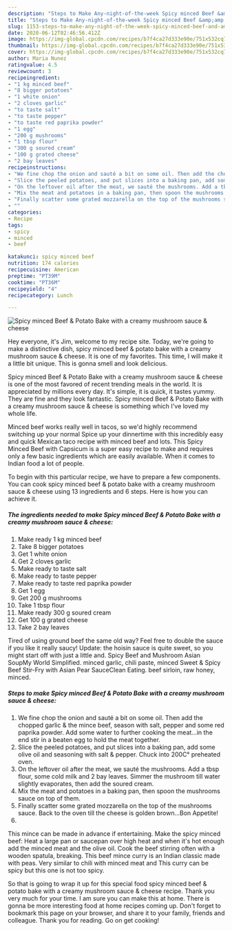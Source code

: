 ```yaml
---
description: "Steps to Make Any-night-of-the-week Spicy minced Beef &amp;amp; Potato Bake with a creamy mushroom sauce &amp;amp; cheese"
title: "Steps to Make Any-night-of-the-week Spicy minced Beef &amp;amp; Potato Bake with a creamy mushroom sauce &amp;amp; cheese"
slug: 1153-steps-to-make-any-night-of-the-week-spicy-minced-beef-and-amp-potato-bake-with-a-creamy-mushroom-sauce-and-amp-cheese
date: 2020-06-12T02:46:56.412Z
image: https://img-global.cpcdn.com/recipes/b7f4ca27d333e90e/751x532cq70/spicy-minced-beef-potato-bake-with-a-creamy-mushroom-sauce-cheese-recipe-main-photo.jpg
thumbnail: https://img-global.cpcdn.com/recipes/b7f4ca27d333e90e/751x532cq70/spicy-minced-beef-potato-bake-with-a-creamy-mushroom-sauce-cheese-recipe-main-photo.jpg
cover: https://img-global.cpcdn.com/recipes/b7f4ca27d333e90e/751x532cq70/spicy-minced-beef-potato-bake-with-a-creamy-mushroom-sauce-cheese-recipe-main-photo.jpg
author: Maria Nunez
ratingvalue: 4.5
reviewcount: 3
recipeingredient:
- "1 kg minced beef"
- "8 bigger potatoes"
- "1 white onion"
- "2 cloves garlic"
- "to taste salt"
- "to taste pepper"
- "to taste red paprika powder"
- "1 egg"
- "200 g mushrooms"
- "1 tbsp flour"
- "300 g soured cream"
- "100 g grated cheese"
- "2 bay leaves"
recipeinstructions:
- "We fine chop the onion and sauté a bit on some oil. Then add the chopped garlic &amp; the mince beef, season with salt, pepper and some red paprika powder. Add some water to further cooking the meat...in the end stir in a beaten egg to hold the meat together."
- "Slice the peeled potatoes, and put slices into a baking pan, add some olive oil and seasoning with salt &amp; pepper. Chuck into 200C° preheated oven."
- "On the leftover oil after the meat, we sauté the mushrooms. Add a tbsp flour, some cold milk and 2 bay leaves. Simmer the mushroom till water slightly evaporates, then add the soured cream."
- "Mix the meat and potatoes in a baking pan, then spoon the mushrooms sauce on top of them."
- "Finally scatter some grated mozzarella on the top of the mushrooms sauce. Back to the oven till the cheese is golden brown...Bon Appetite!"
- ""
categories:
- Recipe
tags:
- spicy
- minced
- beef

katakunci: spicy minced beef 
nutrition: 174 calories
recipecuisine: American
preptime: "PT39M"
cooktime: "PT36M"
recipeyield: "4"
recipecategory: Lunch

---
```



![Spicy minced Beef &amp; Potato Bake with a creamy mushroom sauce &amp; cheese](https://img-global.cpcdn.com/recipes/b7f4ca27d333e90e/751x532cq70/spicy-minced-beef-potato-bake-with-a-creamy-mushroom-sauce-cheese-recipe-main-photo.jpg)

Hey everyone, it's Jim, welcome to my recipe site. Today, we're going to make a distinctive dish, spicy minced beef &amp; potato bake with a creamy mushroom sauce &amp; cheese. It is one of my favorites. This time, I will make it a little bit unique. This is gonna smell and look delicious.

Spicy minced Beef &amp; Potato Bake with a creamy mushroom sauce &amp; cheese is one of the most favored of recent trending meals in the world. It is appreciated by millions every day. It's simple, it is quick, it tastes yummy. They are fine and they look fantastic. Spicy minced Beef &amp; Potato Bake with a creamy mushroom sauce &amp; cheese is something which I've loved my whole life.

Minced beef works really well in tacos, so we&#39;d highly recommend switching up your normal Spice up your dinnertime with this incredibly easy and quick Mexican taco recipe with minced beef and lots. This Spicy Minced Beef with Capsicum is a super easy recipe to make and requires only a few basic ingredients which are easily available. When it comes to Indian food a lot of people.


To begin with this particular recipe, we have to prepare a few components. You can cook spicy minced beef &amp; potato bake with a creamy mushroom sauce &amp; cheese using 13 ingredients and 6 steps. Here is how you can achieve it.

<!--inarticleads1-->

##### The ingredients needed to make Spicy minced Beef &amp; Potato Bake with a creamy mushroom sauce &amp; cheese:

1. Make ready 1 kg minced beef
1. Take 8 bigger potatoes
1. Get 1 white onion
1. Get 2 cloves garlic
1. Make ready to taste salt
1. Make ready to taste pepper
1. Make ready to taste red paprika powder
1. Get 1 egg
1. Get 200 g mushrooms
1. Take 1 tbsp flour
1. Make ready 300 g soured cream
1. Get 100 g grated cheese
1. Take 2 bay leaves


Tired of using ground beef the same old way? Feel free to double the sauce if you like it really saucy! Update: the hoisin sauce is quite sweet, so you might start off with just a little and. Spicy Beef and Mushroom Asian SoupMy World Simplified. minced garlic, chili paste, minced Sweet &amp; Spicy Beef Stir-Fry with Asian Pear SauceClean Eating. beef sirloin, raw honey, minced. 

<!--inarticleads2-->

##### Steps to make Spicy minced Beef &amp; Potato Bake with a creamy mushroom sauce &amp; cheese:

1. We fine chop the onion and sauté a bit on some oil. Then add the chopped garlic &amp; the mince beef, season with salt, pepper and some red paprika powder. Add some water to further cooking the meat...in the end stir in a beaten egg to hold the meat together.
1. Slice the peeled potatoes, and put slices into a baking pan, add some olive oil and seasoning with salt &amp; pepper. Chuck into 200C° preheated oven.
1. On the leftover oil after the meat, we sauté the mushrooms. Add a tbsp flour, some cold milk and 2 bay leaves. Simmer the mushroom till water slightly evaporates, then add the soured cream.
1. Mix the meat and potatoes in a baking pan, then spoon the mushrooms sauce on top of them.
1. Finally scatter some grated mozzarella on the top of the mushrooms sauce. Back to the oven till the cheese is golden brown...Bon Appetite!
1. 


This mince can be made in advance if entertaining. Make the spicy minced beef: Heat a large pan or saucepan over high heat and when it&#39;s hot enough add the minced meat and the olive oil. Cook the beef stirring often with a wooden spatula, breaking. This beef mince curry is an Indian classic made with peas. Very similar to chili with minced meat and This curry can be spicy but this one is not too spicy. 

So that is going to wrap it up for this special food spicy minced beef &amp; potato bake with a creamy mushroom sauce &amp; cheese recipe. Thank you very much for your time. I am sure you can make this at home. There is gonna be more interesting food at home recipes coming up. Don't forget to bookmark this page on your browser, and share it to your family, friends and colleague. Thank you for reading. Go on get cooking!
